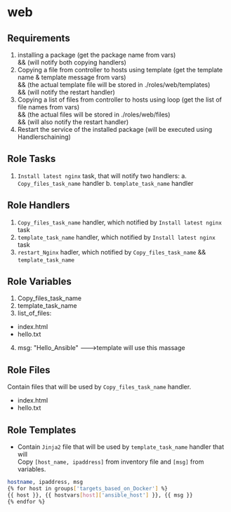 web
=========
Requirements
------------
1. installing a package (get the package name from vars)    
   && (will notify both copying handlers)  
2. Copying a file from controller to hosts using template (get the template name & template message from vars)   
   && (the actual template file will be stored in ./roles/web/templates)  
   && (will notify the restart handler)   
3. Copying a list of files from controller to hosts using loop (get the list of file names from vars)  
   && (the actual files will be stored in ./roles/web/files)  
   && (will also notify the restart handler)  
4. Restart the service of the installed package (will be executed using Handlerschaining)  

Role Tasks
--------------
1. `Install latest nginx` task, that will notify two handlers:
   a. `Copy_files_task_name` handler
   b. `template_task_name` handler

Role Handlers
--------------
1. `Copy_files_task_name` handler, which notified by `Install latest nginx` task
2. `template_task_name` handler, which notified by `Install latest nginx` task
3. `restart_Nginx` hadler, which notified by `Copy_files_task_name` && `template_task_name`
   
Role Variables
--------------
1. Copy_files_task_name
2. template_task_name
3. list_of_files:
  - index.html
  - hello.txt
4. msg: "Hello_Ansible" --->template will use this massage

Role Files
--------------
Contain files that will be used by `Copy_files_task_name` handler.
   - index.html
   - hello.txt
      
Role Templates
--------------
- Contain `Jinja2` file that will be used by `template_task_name` handler that will  
  Copy `[host_name, ipaddress]` from inventory file and `[msg]` from variables.
```bash
hostname, ipaddress, msg
{% for host in groups['targets_based_on_Docker'] %}
{{ host }}, {{ hostvars[host]['ansible_host'] }}, {{ msg }}
{% endfor %}
```
